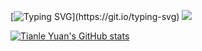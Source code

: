 [![Typing SVG](https://readme-typing-svg.herokuapp.com?font=Audiowide&size=40&pause=1000&color=1A74EF&width=900&vCenter=true&height=100&lines=Hola!+%F0%9F%98%8E+Welcome+to+Tianle+Yuan's+Blog!)](https://git.io/typing-svg)  
![](https://komarev.com/ghpvc/?username=yuantianle&style=plastic&color=FC011A)

[![Tianle Yuan's GitHub stats](https://github-readme-stats.vercel.app/api/?username=yuantianle&show_icons=true&theme=vision-friendly-dark&bg_color=20,2D2D2D,3B3652,5D4CAA)](http://yuantianle.com)
